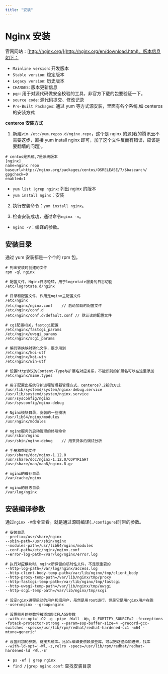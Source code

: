 ```yaml
---
title: "安装"
---
```


# Nginx 安装

官网网站：[http://nginx.org/](http://nginx.org/en/download.html)。版本信息如下：

- `Mainline version`: 开发版本
- `Stable version`: 稳定版本
- `Legacy version`: 历史版本
- `CHANGES`: 版本更新信息
- `pgp`: 用于对源代码做安全校验的工具，非官方下载的包要验证一下。
- `source code`: 源代码提交、修改记录
- `Pre-Built Packages`: 通过 yum 等方式源安装，里面有各个系统,如 centeros 的安装方式

**centeros 安装方式**

1. 新建`vim /etc/yum.repos.d/nginx.repo`，这个是 nginx 的源(我的腾讯云不需要这步，直接 yum install nginx 即可，加了这个文件反而有错误，应该是要翻墙的问题)。

```
# centos是系统,7是系统版本
[nginx]
name=nginx repo
baseurl=http://nginx.org/packages/centos/OSRELEASE/7/$basearch/
gpgcheck=0
enabled=1
```

- `yum list |grep nginx`: 列出 nginx 的版本
- `yum install nginx`：安装

2. 执行安装命令：`yum install nginx`。

3. 检查安装成功，通过命令`nginx -v`。

- `nginx -V`：编译的参数。

## 安装目录

通过 yum 安装都是一个个的 rpm 包。

```
# 列出安装时创建的文件
rpm -ql nginx

# 配置文件，Nginx日志轮转，用于logrotate服务的日志切割
/etc/logrotate.d/nginx

# 目录和配置文件，作用是nginx主配置文件
/etc/nginx
/etc/nginx/nginx.conf    // 启动加载的配置文件
/etc/nginx/conf.d
/etc/nginx/conf.d/default.conf // 默认读的配置文件

# cgi配置相关，fastcgi配置
/etc/nginx/fastcgi_params
/etc/nginx/uwsgi_params
/etc/nginx/scgi_params

# 编码转换映射转化文件，很少用到
/etc/nginx/koi-utf
/etc/nginx/koi-win
/etc/nginx/win-utf

# 设置http协议的Content-Type与扩展名对应关系，不能识别的扩展名可以在这里添加
/etc/nginx/mime.types

# 用于配置出系统守护进程管理器管理方式，centeros7.2新的方式
/usr/lib/systemd/system/nginx-debug.service
/usr/lib/systemd/system/nginx.service
/usr/sysconfig/nginx
/usr/sysconfig/nginx-debug

# Nginx模块目录，安装的一些模块
/usr/lib64/nginx/modules
/usr/nginx/modules

# nginx服务的启动管理的终端命令
/usr/sbin/nginx
/usr/sbin/nginx-debug    // 用来具体的调试分析

# 手册和帮助文件
/usr/share/doc/nginx-1.12.0
/usr/share/doc/nginx-1.12.0/COPYRIGHT
/usr/share/man/man8/nginx.8.gz

# nginx的缓存目录
/var/cache/nginx

# nginx的日志目录
/var/log/nginx
```

## 安装编译参数

通过`nginx -V`命令查看。就是通过源码编译(`./configure`)时带的参数。

```
# 安装目录
--prefix=/usr/share/nginx
--sbin-path=/usr/sbin/nginx
--modules-path=/usr/lib64/nginx/modules
--conf-path=/etc/nginx/nginx.conf
--error-log-path=/var/log/nginx/error.log

# 执行对应模块时，nginx所保留的临时性文件，不是很重要的
--http-log-path=/var/log/nginx/access.log
--http-client-body-temp-path=/var/lib/nginx/tmp/client_body
--http-proxy-temp-path=/var/lib/nginx/tmp/proxy
--http-fastcgi-temp-path=/var/lib/nginx/tmp/fastcgi
--http-uwsgi-temp-path=/var/lib/nginx/tmp/uwsgi
--http-scgi-temp-path=/var/lib/nginx/tmp/scgi

# 设定nginx进程启动的用户和组用户，虽然是用root运行，但是它是用nginx用户在跑
--user=nginx --group=nginx

# 设置额外的参数将被添加到CFLAGS参数
--with-cc-opt='-O2 -g -pipe -Wall -Wp,-D_FORTIFY_SOURCE=2 -fexceptions -fstack-protector-strong --param=ssp-buffer-size=4 -grecord-gcc-switches -specs=/usr/lib/rpm/redhat/redhat-hardened-cc1 -m64 -mtune=generic'

# 设置附加的参数，链接系统库。比如c编译要依赖那些库，可以把路径添加进来，找库
--with-ld-opt='-Wl,-z,relro -specs=/usr/lib/rpm/redhat/redhat-hardened-ld -Wl,-E'

```

- `ps -ef | grep nginx`
- `find /|grep nginx.conf`: 查找安装目录

